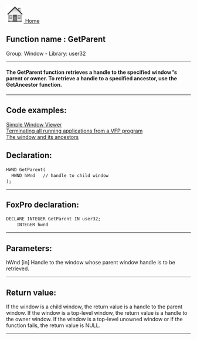 [<img src="../../images/home.png"> Home ](https://github.com/VFPX/Win32API)  

## Function name : GetParent
Group: Window - Library: user32    
***  


#### The GetParent function retrieves a handle to the specified window"s parent or owner. To retrieve a handle to a specified ancestor, use the GetAncestor function.
***  


## Code examples:
[Simple Window Viewer](../../samples/sample_057.md)  
[Terminating all running applications from a VFP program](../../samples/sample_243.md)  
[The window and its ancestors](../../samples/sample_266.md)  

## Declaration:
```foxpro  
HWND GetParent(
  HWND hWnd   // handle to child window
);  
```  
***  


## FoxPro declaration:
```foxpro  
DECLARE INTEGER GetParent IN user32;
	INTEGER hwnd  
```  
***  


## Parameters:
hWnd 
[in] Handle to the window whose parent window handle is to be retrieved.   
***  


## Return value:
If the window is a child window, the return value is a handle to the parent window. If the window is a top-level window, the return value is a handle to the owner window. If the window is a top-level unowned window or if the function fails, the return value is NULL.   
***  

